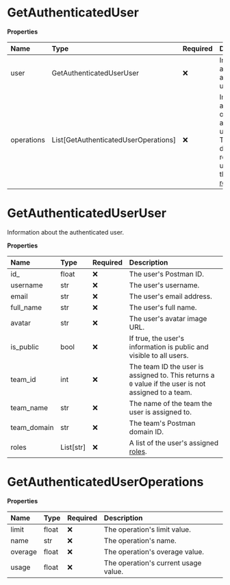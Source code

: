 # GetAuthenticatedUser

**Properties**

| Name       | Type                                 | Required | Description                                                                                                                                                                                                     |
| :--------- | :----------------------------------- | :------- | :-------------------------------------------------------------------------------------------------------------------------------------------------------------------------------------------------------------- |
| user       | GetAuthenticatedUserUser             | ❌       | Information about the authenticated user.                                                                                                                                                                       |
| operations | List[GetAuthenticatedUserOperations] | ❌       | Information about operations and their usage limits. This object does not return for users with the [Guest role](https://learning.postman.com/docs/collaborating-in-postman/roles-and-permissions/#team-roles). |

# GetAuthenticatedUserUser

Information about the authenticated user.

**Properties**

| Name        | Type      | Required | Description                                                                                                                          |
| :---------- | :-------- | :------- | :----------------------------------------------------------------------------------------------------------------------------------- |
| id\_        | float     | ❌       | The user's Postman ID.                                                                                                               |
| username    | str       | ❌       | The user's username.                                                                                                                 |
| email       | str       | ❌       | The user's email address.                                                                                                            |
| full_name   | str       | ❌       | The user's full name.                                                                                                                |
| avatar      | str       | ❌       | The user's avatar image URL.                                                                                                         |
| is_public   | bool      | ❌       | If true, the user's information is public and visible to all users.                                                                  |
| team_id     | int       | ❌       | The team ID the user is assigned to. This returns a `0` value if the user is not assigned to a team.                                 |
| team_name   | str       | ❌       | The name of the team the user is assigned to.                                                                                        |
| team_domain | str       | ❌       | The team's Postman domain ID.                                                                                                        |
| roles       | List[str] | ❌       | A list of the user's assigned [roles](https://learning.postman.com/docs/collaborating-in-postman/roles-and-permissions/#team-roles). |

# GetAuthenticatedUserOperations

**Properties**

| Name    | Type  | Required | Description                          |
| :------ | :---- | :------- | :----------------------------------- |
| limit   | float | ❌       | The operation's limit value.         |
| name    | str   | ❌       | The operation's name.                |
| overage | float | ❌       | The operation's overage value.       |
| usage   | float | ❌       | The operation's current usage value. |

<!-- This file was generated by liblab | https://liblab.com/ -->
